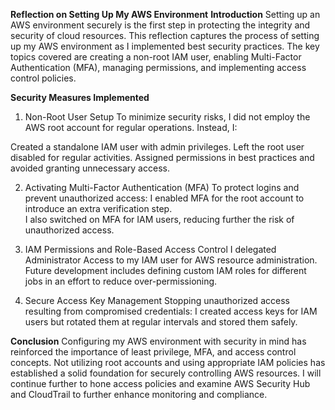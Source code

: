 **Reflection on Setting Up My AWS Environment**
**Introduction**
Setting up an AWS environment securely is the first step in protecting the integrity and security of cloud resources. This reflection captures the process of setting up my AWS environment as I implemented best security practices. The key topics covered are creating a non-root IAM user, enabling Multi-Factor Authentication (MFA), managing permissions, and implementing access control policies.

**Security Measures Implemented**
1. Non-Root User Setup
  To minimize security risks, I did not employ the AWS root account for regular operations. Instead, I:

Created a standalone IAM user with admin privileges.
  Left the root user disabled for regular activities.
  Assigned permissions in best practices and avoided granting unnecessary access.

2. Activating Multi-Factor Authentication (MFA)
  To protect logins and prevent unauthorized access:
  I enabled MFA for the root account to introduce an extra verification step.  
  I also switched on MFA for IAM users, reducing further the risk of unauthorized access.

4. IAM Permissions and Role-Based Access Control
  I delegated Administrator Access to my IAM user for AWS resource administration.
  Future development includes defining custom IAM roles for different jobs in an effort to reduce over-permissioning.

6. Secure Access Key Management
  Stopping unauthorized access resulting from compromised credentials:
  I created access keys for IAM users but rotated them at regular intervals and stored them safely.

**Conclusion**
Configuring my AWS environment with security in mind has reinforced the importance of least privilege, MFA, and access control concepts. Not utilizing root accounts and using appropriate IAM policies has established a solid foundation for securely controlling AWS resources. I will continue further to hone access policies and examine AWS Security Hub and CloudTrail to further enhance monitoring and compliance.
